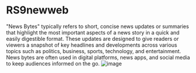 # RS9newweb
"News Bytes" typically refers to short, concise news updates or summaries that highlight the most important aspects of a news story in a quick and easily digestible format. These updates are designed to give readers or viewers a snapshot of key headlines and developments across various topics such as politics, business, sports, technology, and entertainment. News bytes are often used in digital platforms, news apps, and social media to keep audiences informed on the go.
![image](https://github.com/user-attachments/assets/db6bb0db-6fc2-4e97-9327-8447f86c6f01)
